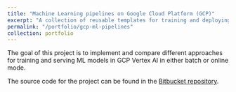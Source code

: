 ```yaml
---
title: "Machine Learning pipelines on Google Cloud Platform (GCP)"
excerpt: "A collection of reusable templates for training and deploying ML models on GCP Vertex AI.<br/><img src='/images/vertex.png' height='100'>"
permalink: "/portfolio/gcp-ml-pipelines"
collection: portfolio
---
```


The goal of this project is to implement and compare different approaches for training and serving ML models in GCP Vertex AI in either batch or online mode.

The source code for the project can be found in the [Bitbucket repository](https://bitbucket.org/robertofierimonte/gcp-ml-pipelines).
